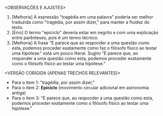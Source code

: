 <OBSERVAÇÕES E AJUSTES>
1. [Melhoria] A expressão "tragédia em uma palavra" poderia ser melhor traduzida como "tragédia, por assim dizer," para manter a fluidez do texto.
2. [Erro] O termo "epiciclo" deveria estar em negrito e com uma explicação entre parênteses, pois é um termo técnico.
3. [Melhoria] A frase "E parece que ao responder a uma questão como esta, podemos proceder exatamente como faz o filósofo físico ao testar uma hipótese." está um pouco literal. Sugiro "E parece que, ao responder a uma questão como esta, podemos proceder exatamente como o filósofo físico ao testar uma hipótese."

<VERSÃO CORIGIDA (APENAS TRECHOS RELEVANTES)>
- Para o item 1: "tragédia, por assim dizer,"
- Para o item 2: **Epiciclo** (movimento circular adicional em astronomia antiga)
- Para o item 3: "E parece que, ao responder a uma questão como esta, podemos proceder exatamente como o filósofo físico ao testar uma hipótese."
